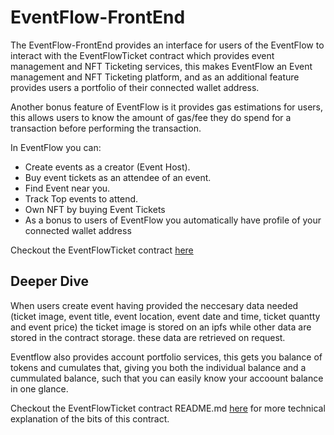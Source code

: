 # EventFlow-FrontEnd
The EventFlow-FrontEnd provides an interface for users of the EventFlow to interact with the EventFlowTicket contract which provides event management and NFT Ticketing services, this makes EventFlow an Event management and NFT Ticketing platform, and as an additional feature provides users a portfolio of their connected wallet address.

Another bonus feature of EventFlow is it provides gas estimations for users, this allows users to know the amount of gas/fee they do spend for a transaction before performing the transaction.

In EventFlow you can:
- Create events as a creator (Event Host).
- Buy event tickets as an attendee of an event.
- Find Event near you.
- Track Top events to attend.
- Own NFT by buying Event Tickets
- As a bonus to users of EventFlow you automatically have profile of your connected wallet address

Checkout the EventFlowTicket contract [here](https://github.com/BlockHashiras/EventFlow/blob/main/src/EventFlow.sol)

## Deeper Dive

When users create event having provided the neccesary data needed (ticket image, event title, event location, event date and time, ticket quantty and event price) the ticket image is stored on an ipfs while other data are stored in the contract storage. these data are retrieved on request.

Eventflow also provides account portfolio services, this gets you balance of tokens and cumulates that, giving you both the individual balance and a cummulated balance, such that you can easily know your accoount balance in one glance. 

Checkout the EventFlowTicket contract README.md [here](https://github.com/BlockHashiras/EventFlow/blob/main/README.md) for more technical explanation of the bits of this contract.
